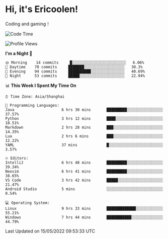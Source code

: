 # Hi, it's Ericoolen!
Coding and gaming！

<!--START_SECTION:waka-->
![Code Time](http://img.shields.io/badge/Code%20Time-249%20hrs%206%20mins-blue)

![Profile Views](http://img.shields.io/badge/Profile%20Views-0-blue)

**I'm a Night 🦉** 

```text
🌞 Morning    14 commits     █░░░░░░░░░░░░░░░░░░░░░░░░   6.06% 
🌆 Daytime    70 commits     ███████░░░░░░░░░░░░░░░░░░   30.3% 
🌃 Evening    94 commits     ██████████░░░░░░░░░░░░░░░   40.69% 
🌙 Night      53 commits     █████░░░░░░░░░░░░░░░░░░░░   22.94%

```


📊 **This Week I Spent My Time On** 

```text
⌚︎ Time Zone: Asia/Shanghai

💬 Programming Languages: 
Java                     6 hrs 30 mins       █████████░░░░░░░░░░░░░░░░   37.57% 
Python                   3 hrs 12 mins       ████░░░░░░░░░░░░░░░░░░░░░   18.51% 
Markdown                 2 hrs 28 mins       ███░░░░░░░░░░░░░░░░░░░░░░   14.35% 
Lua                      2 hrs 6 mins        ███░░░░░░░░░░░░░░░░░░░░░░   12.22% 
YAML                     37 mins             █░░░░░░░░░░░░░░░░░░░░░░░░   3.57%

🔥 Editors: 
IntelliJ                 6 hrs 48 mins       █████████░░░░░░░░░░░░░░░░   39.34% 
Neovim                   6 hrs 41 mins       █████████░░░░░░░░░░░░░░░░   38.65% 
VS Code                  3 hrs 42 mins       █████░░░░░░░░░░░░░░░░░░░░   21.47% 
Android Studio           5 mins              ░░░░░░░░░░░░░░░░░░░░░░░░░   0.54%

💻 Operating System: 
Linux                    9 hrs 33 mins       █████████████░░░░░░░░░░░░   55.21% 
Windows                  7 hrs 44 mins       ███████████░░░░░░░░░░░░░░   44.79%

```


 Last Updated on 15/05/2022 09:53:33 UTC
<!--END_SECTION:waka-->

